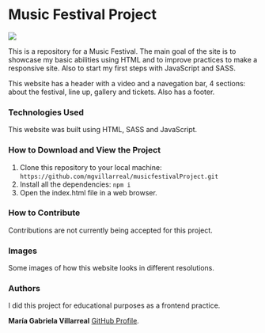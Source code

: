 # Music Festival Project

<p align="left">
   <img src="https://img.shields.io/badge/STATUS-DONE-green">
</p>

This is a repository for a Music Festival. The main goal of the site is to showcase my basic abilities using HTML and to improve practices to make a responsive site. Also to start my first steps with JavaScript and SASS.

This website has a header with a video and a navegation bar, 4 sections: about the festival, line up, gallery and tickets. Also has a footer.

### Technologies Used
This website was built using HTML, SASS and JavaScript.

### How to Download and View the Project
1. Clone this repository to your local machine: `https://github.com/mgvillarreal/musicfestivalProject.git`
2. Install all the dependencies: `npm i`
3. Open the index.html file in a web browser.

### How to Contribute
Contributions are not currently being accepted for this project.

### Images
Some images of how this website looks in different resolutions.

### Authors
I did this project for educational purposes as a frontend practice.

**María Gabriela Villarreal** [GitHub Profile](https://github.com/mgvillarreal).
